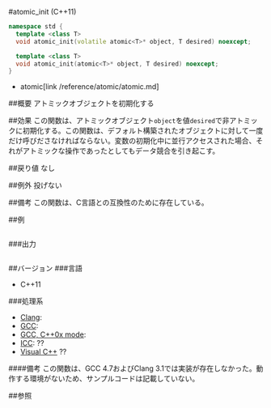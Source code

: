 #atomic_init (C++11)
```cpp
namespace std {
  template <class T>
  void atomic_init(volatile atomic<T>* object, T desired) noexcept;

  template <class T>
  void atomic_init(atomic<T>* object, T desired) noexcept;
}
```
* atomic[link /reference/atomic/atomic.md]


##概要
アトミックオブジェクトを初期化する


##効果
この関数は、アトミックオブジェクト`object`を値`desired`で非アトミックに初期化する。この関数は、デフォルト構築されたオブジェクトに対して一度だけ呼びださなければならない。変数の初期化中に並行アクセスされた場合、それがアトミックな操作であったとしてもデータ競合を引き起こす。


##戻り値
なし


##例外
投げない


##備考
この関数は、C言語との互換性のために存在している。


##例
```cpp
```

###出力
```
```


##バージョン
###言語
- C++11

###処理系

- [Clang](/implementation#clang.md): 
- [GCC](/implementation#gcc.md): 
- [GCC, C++0x mode](/implementation#gcc.md): 
- [ICC](/implementation#icc.md): ??
- [Visual C++](/implementation#visual_cpp.md) ??

####備考
この関数は、GCC 4.7およびClang 3.1では実装が存在しなかった。動作する環境がないため、サンプルコードは記載していない。


##参照


